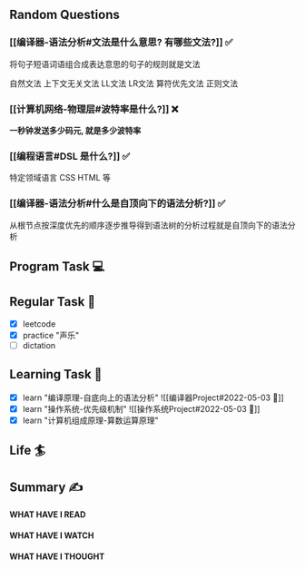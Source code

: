 ## Random Questions
### [[编译器-语法分析#文法是什么意思? 有哪些文法?]] ✅
将句子短语词语组合成表达意思的句子的规则就是文法

自然文法
上下文无关文法
LL文法 LR文法 算符优先文法 正则文法 

### [[计算机网络-物理层#波特率是什么?]] ❌
**一秒钟发送多少码元, 就是多少波特率**

### [[编程语言#DSL 是什么?]] ✅
特定领域语言
CSS HTML 等

### [[编译器-语法分析#什么是自顶向下的语法分析?]] ✅
从根节点按深度优先的顺序逐步推导得到语法树的分析过程就是自顶向下的语法分析



## Program Task  💻

## Regular Task  🤡
- [x] leetcode
- [x] practice "声乐"
- [ ] dictation

## Learning Task 🎯
- [x] learn "编译原理-自底向上的语法分析"
	![[编译器Project#2022-05-03 📅]]
- [x] learn "操作系统-优先级机制"
	![[操作系统Project#2022-05-03 📅]]
- [x] learn "计算机组成原理-算数运算原理"

## Life 🏄

## Summary ✍
####  WHAT HAVE I READ

#### WHAT HAVE I WATCH

#### WHAT HAVE I THOUGHT
